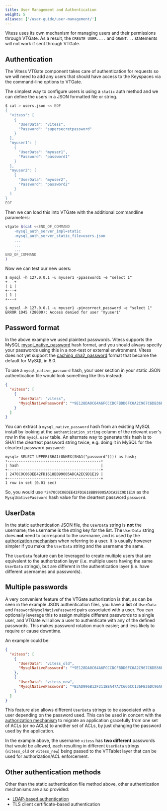 ```yaml
---
title: User Management and Authentication
weight: 5
aliases: ['/user-guide/user-management/'] 
---
```


Vitess uses its own mechanism for managing users and their permissions through
 VTGate. As a result, the `CREATE USER....` and
`GRANT...` statements will not work if sent through VTGate.

## Authentication

The Vitess VTGate component takes care of authentication for requests so we
will need to add any users that should have access to the Keyspaces via the
command-line options to VTGate.

The simplest way to configure users is using a `static` auth method and we
can define the users in a JSON formatted file or string.

```sh
$ cat > users.json << EOF
{
  "vitess": [
    {
      "UserData": "vitess",
      "Password": "supersecretpassword"
    }
  ],
  "myuser1": [
    {
      "UserData": "myuser1",
      "Password": "password1"
    }
  ],
  "myuser2": [
    {
      "UserData": "myuser2",
      "Password": "password2"
    }
  ]
}
EOF
```

Then we can load this into VTGate with the additional commandline parameters:
```sh
vtgate $(cat <<END_OF_COMMAND
    -mysql_auth_server_impl=static
    -mysql_auth_server_static_file=users.json
    ...
    ...
    ...
END_OF_COMMAND
)
```

Now we can test our new users:

```
$ mysql -h 127.0.0.1 -u myuser1 -ppassword1 -e "select 1"
+---+
| 1 |
+---+
| 1 |
+---+

$ mysql -h 127.0.0.1 -u myuser1 -pincorrect_password -e "select 1"
ERROR 1045 (28000): Access denied for user 'myuser1'
```

## Password format

In the above example we used plaintext passwords.  Vitess supports the
MySQL [mysql_native_password](https://dev.mysql.com/doc/refman/8.0/en/native-pluggable-authentication.html)
hash format, and you should always specify your passwords using this
in a non-test or external environment.  Vitess does not yet support the
[caching_sha2_password](https://dev.mysql.com/doc/refman/8.0/en/caching-sha2-pluggable-authentication.html)
format that became the default for MySQL in 8.0.

To use a `mysql_native_password` hash, your user section in your static
JSON authentication file would look something like this instead:

```json
{
  "vitess": [
    {
      "UserData": "vitess",
      "MysqlNativePassword": "*9E128DA0C64A6FCCCDCFBDD0FC0A2C967C6DB36F"
    }
  ]
}
```

You can extract a `mysql_native_password` hash from an existing MySQL
install by looking at the `authentication_string` column of the relevant
user's row in the `mysql.user` table. An alternate way to generate this
hash is to SHA1 the cleartext password string twice, e.g. doing it in
MySQL for the cleartext password `password`:

```mysql
mysql> SELECT UPPER(SHA1(UNHEX(SHA1("password")))) as hash;
+------------------------------------------+
| hash                                     |
+------------------------------------------+
| 2470C0C06DEE42FD1618BB99005ADCA2EC9D1E19 |
+------------------------------------------+
1 row in set (0.01 sec)
```

So, you would use `*2470C0C06DEE42FD1618BB99005ADCA2EC9D1E19` as the
`MysqlNativePassword` hash value for the cleartext password `password`.


## UserData

In the static authentication JSON file, the `UserData` string is **not**
the username;  the username is the string key for the list.  The `UserData`
string does **not** need to correspond to the username, and is used by the
[authorization mechanism](../authorization) when referring to a user.  It is
usually however simpler if you make the `UserData` string and the username
the same.

The `UserData` feature can be leveraged to create multiple users that are
equivalent to the authorization layer (i.e. multiple users having the same
`UserData` strings), but are different in the authentication layer (i.e.
have different usernames and passwords).

## Multiple passwords

A very convenient feature of the VTGate authorization is that, as can be
seen in the example JSON authentication files, you have a **list** of
`UserData` and `Password`/`MysqlNativePassword` pairs associated with
a user.  You can optionally leverage this to assign multiple different
passwords to a single user, and VTGate will allow a user to authenticate
with any of the defined passwords.  This makes password rotation 
much easier;  and less likely to require or cause downtime.

An example could be:
```json
{
  "vitess": [
    {
      "UserData": "vitess_old",
      "MysqlNativePassword": "*9E128DA0C64A6FCCCDCFBDD0FC0A2C967C6DB36F"
    },
    {
      "UserData": "vitess_new",
      "MysqlNativePassword": "*B3AD996B12F211BEA47A7C666CC136FB26DC96AF"
    }
  ]
}
```

This feature also allows different `UserData` strings
to be associated with a user depending on the password used.  This can
be used in concert with the [authorization mechanism](../authorization) to
migrate an application gracefully from one set of ACLs (or no ACLs)
to another set of ACLs, by just changing the password used by the
application.

In the example above, the username `vitess` has **two different** passwords
that would be allowed, each resulting in different `UserData` strings
(`vitess_old` or `vitess_new`) being passed to the VTTablet layer that can
be used for authorization/ACL enforcement.

## Other authentication methods

Other than the static authentication file method above, other authentication
mechanisms are also provided:
 * [LDAP-based authentication](../ldap_auth)
 * TLS client certificate-based authentication
